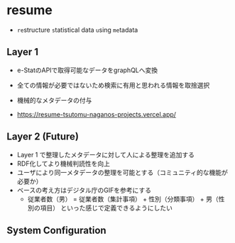 # resume
- `re`structure `s`tatistical data `u`sing `me`tadata

## Layer 1 
- e-StatのAPIで取得可能なデータをgraphQLへ変換
- 全ての情報が必要ではないため検索に有用と思われる情報を取捨選択
- 機械的なメタデータの付与

- https://resume-tsutomu-naganos-projects.vercel.app/



## Layer 2 (Future)
- Layer 1 で整理したメタデータに対して人による整理を追加する
- RDF化してより機械判読性を向上
- ユーザにより同一メタデータの整理を可能とする（コミュニティ的な機能が必要か）
- ベースの考え方はデジタル庁のGIFを参考にする
  - 従業者数（男） = 従業者数（集計事項） + 性別（分類事項） + 男（性別の項目） といった感じで定義できるようにしたい

## System Configuration

